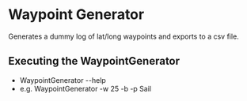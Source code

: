 # Waypoint Generator
Generates a dummy log of lat/long waypoints and exports to a csv file.

## Executing the WaypointGenerator

* WaypointGenerator --help
* e.g. WaypointGenerator -w 25 -b -p Sail